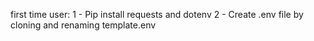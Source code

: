 first time user:
1 - Pip install requests and dotenv
2 - Create .env file by cloning and renaming template.env